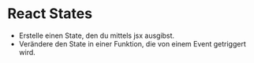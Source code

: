 # React States

* Erstelle einen State, den du mittels jsx ausgibst.
* Verändere den State in einer Funktion, die von einem Event getriggert wird. 
